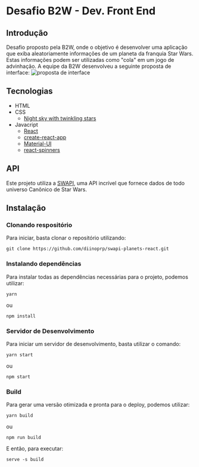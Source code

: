 # Desafio B2W - Dev. Front End

## Introdução

Desafio proposto pela B2W, onde o objetivo é desenvolver uma aplicação que exiba aleatoriamente informações de um planeta da franquia Star Wars. Estas informações podem ser utilizadas como "cola" em um jogo de advinhação. A equipe da B2W desenvolveu a seguinte proposta de interface: ![proposta de interface](https://lh3.googleusercontent.com/tubJ22pBao1DQy3o0VfBjcmrN4epO7Q04KVk3D1JeVSIuJwvoDru-XqtxDnHsX7yeZz-qdkXpb2HZNrc5FFV9XKezGuzERTa2jagCy5Ht3sEl8JBHzJrCxn_8SkjYqmfGfJcN_Rb)

## Tecnologias

- HTML
- CSS
  - [Night sky with twinkling stars](https://codepen.io/anon/pen/YmPPQg)
- Javacript
  - [React](https://reactjs.org/)
  - [create-react-app](https://github.com/facebook/create-react-app)
  - [Material-UI](https://material-ui.com/)
  - [react-spinners](https://github.com/davidhu2000/react-spinners)

## API

Este projeto utiliza a [SWAPI](https://swapi.co/), uma API incrível que fornece dados de todo universo Canônico de Star Wars.

## Instalação

### Clonando respositório

Para iniciar, basta clonar o repositório utilizando:
```
git clone https://github.com/diinoprp/swapi-planets-react.git
```

### Instalando dependências

Para instalar todas as dependências necessárias para o projeto, podemos utilizar:
```
yarn
```
ou
```
npm install
```

### Servidor de Desenvolvimento

Para iniciar um servidor de desenvolvimento, basta utilizar o comando:
```
yarn start
```
ou
```
npm start
```

### Build

Para gerar uma versão otimizada e pronta para o deploy, podemos utilizar:
```
yarn build
```
ou
```
npm run build
```

E então, para executar:
```
serve -s build
```
